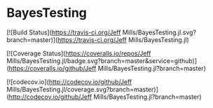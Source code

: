 # BayesTesting

[![Build Status](https://travis-ci.org/Jeff Mills/BayesTesting.jl.svg?branch=master)](https://travis-ci.org/Jeff Mills/BayesTesting.jl)

[![Coverage Status](https://coveralls.io/repos/Jeff Mills/BayesTesting.jl/badge.svg?branch=master&service=github)](https://coveralls.io/github/Jeff Mills/BayesTesting.jl?branch=master)

[![codecov.io](http://codecov.io/github/Jeff Mills/BayesTesting.jl/coverage.svg?branch=master)](http://codecov.io/github/Jeff Mills/BayesTesting.jl?branch=master)
